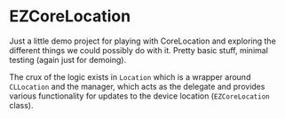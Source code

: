 # EZCoreLocation

Just a little demo project for playing with CoreLocation and exploring the different things we could possibly do with it. Pretty basic stuff, minimal testing (again just for demoing).

The crux of the logic exists in `Location` which is a wrapper around `CLLocation` and the manager, which acts as the delegate and provides various functionality for updates to the device location (`EZCoreLocation` class).
